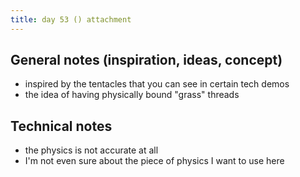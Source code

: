 ```yaml
---
title: day 53 () attachment
---
```


## General notes (inspiration, ideas, concept)

- inspired by the tentacles that you can see in certain tech demos
- the idea of having physically bound "grass" threads

## Technical notes

- the physics is not accurate at all
- I'm not even sure about the piece of physics I want to use here
